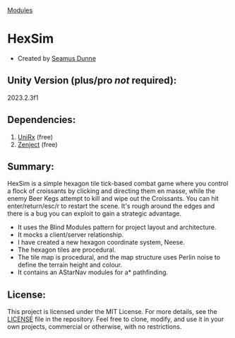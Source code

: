 [Modules](https://github.com/TailwindMechanics/HexSim/tree/446ac68c9af73ab1e5ac42758f669bf8f0310ef9/Assets/_Modules)

# HexSim
- Created by [Seamus Dunne]([url](https://www.linkedin.com/in/s-dunne/))

## Unity Version (plus/pro *not* required):
   2023.2.3f1

## Dependencies:
   1. [UniRx]([url](https://assetstore.unity.com/packages/tools/integration/unirx-reactive-extensions-for-unity-17276)) (free)
   2. [Zenject]([url](https://assetstore.unity.com/packages/tools/utilities/extenject-dependency-injection-ioc-157735)) (free)

## Summary:
HexSim is a simple hexagon tile tick-based combat game where you control a flock of croissants by clicking and directing them en masse, while the enemy Beer Kegs attempt to kill and wipe out the Croissants. You can hit enter/return/esc/r to restart the scene. It's rough around the edges and there is a bug you can exploit to gain a strategic advantage. 
- It uses the Blind Modules pattern for project layout and architecture. 
- It mocks a client/server relationship. 
- I have created a new hexagon coordinate system, Neese. 
- The hexagon tiles are procedural.
- The tile map is procedural, and the map structure uses Perlin noise to define the terrain height and colour.
- It contains an AStarNav modules for a* pathfinding.

## License:
This project is licensed under the MIT License. For more details, see the [LICENSE](https://github.com/TailwindMechanics/HexSim/blob/main/LICENSE) file in the repository. Feel free to clone, modify, and use it in your own projects, commercial or otherwise, with no restrictions.
